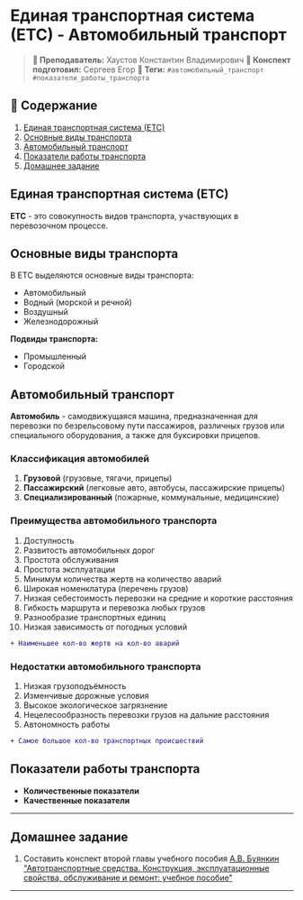# Единая транспортная система (ЕТС) - Автомобильный транспорт

> **🐙 Преподаватель:** Хаустов Константин Владимирович
> **🦁 Конспект подготовил:** Сергеев Егор
> **🌴 Теги:** `#автомобильный_транспорт` `#показатели_работы_транспорта`

## 📕 Содержание

1. [Единая транспортная система (ЕТС)](#единая-транспортная-система-етс)
2. [Основные виды транспорта](#основные-виды-транспорта)
3. [Автомобильный транспорт](#автомобильный-транспорт)
4. [Показатели работы транспорта](#показатели-работы-транспорта)
5. [Домашнее задание](#домашнее-задание)

## Единая транспортная система (ЕТС)

**ЕТС** - это совокупность видов транспорта, участвующих в перевозочном процессе.

## Основные виды транспорта

В ЕТС выделяются основные виды транспорта:

- Автомобильный
- Водный (морской и речной)
- Воздушный
- Железнодорожный

**Подвиды транспорта:**
- Промышленный
- Городской

## Автомобильный транспорт

**Автомобиль** - самодвижущаяся машина, предназначенная для перевозки по безрельсовому пути пассажиров, различных грузов или специального оборудования, а также для буксировки прицепов.

### Классификация автомобилей

1. **Грузовой** (грузовые, тягачи, прицепы)
2. **Пассажирский** (легковые авто, автобусы, пассажирские прицепы)
3. **Специализированный** (пожарные, коммунальные, медицинские)

### Преимущества автомобильного транспорта

1. Доступность
2. Развитость автомобильных дорог
3. Простота обслуживания
4. Простота эксплуатации
5. Минимум количества жертв на количество аварий
6. Широкая номенклатура (перечень грузов)
7. Низкая себестоимость перевозки на средние и короткие расстояния
8. Гибкость маршрута и перевозка любых грузов
9. Разнообразие транспортных единиц
10. Низкая зависимость от погодных условий
```diff
+ Наименьшее кол-во жертв на кол-во аварий
```

### Недостатки автомобильного транспорта

1. Низкая грузоподъёмность
2. Изменчивые дорожные условия
3. Высокое экологическое загрязнение
4. Нецелесообразность перевозки грузов на дальние расстояния
5. Автономность работы
```diff
+ Самое большое кол-во транспортных происшествий
```

## Показатели работы транспорта

- **Количественные показатели**
- **Качественные показатели**

---

## Домашнее задание

1. Составить конспект второй главы учебного пособия [A.В. Буянкин "Автотранспортные средства. Конструкция, эксплуатационные свойства, обслуживание и ремонт: учебное пособие"](https://e.lanbook.com/book/193890)

---
